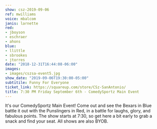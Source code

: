 ```yaml
---
show: csz-2019-09-06
ref: mwilliams
voice: mbalcom
janis: larnette
red:
- jboyson
- eschraer
- ahons
blue:
- llittle
- sbrookes
- jtorres
date: "2018-12-31T16:44:08-06:00"
images:
- images/cszsa-event5.jpg
show_date: "2019-09-06T19:30:00-05:00"
subtitile: Funny For Everyone
ticket_link: https://squareup.com/store/CSz-SanAntonio/
title: 7:30 PM Friday September 6th - ComedySportz Main Event
---
```


It's our ComedySportz Main Event! Come out and see the Bexars in Blue battle it out with the Punslingers in Red, in a battle for laughs, glory, and fabulous points. The show starts at 7:30, so get here a bit early to grab a snack and find your seat. All shows are also BYOB.
